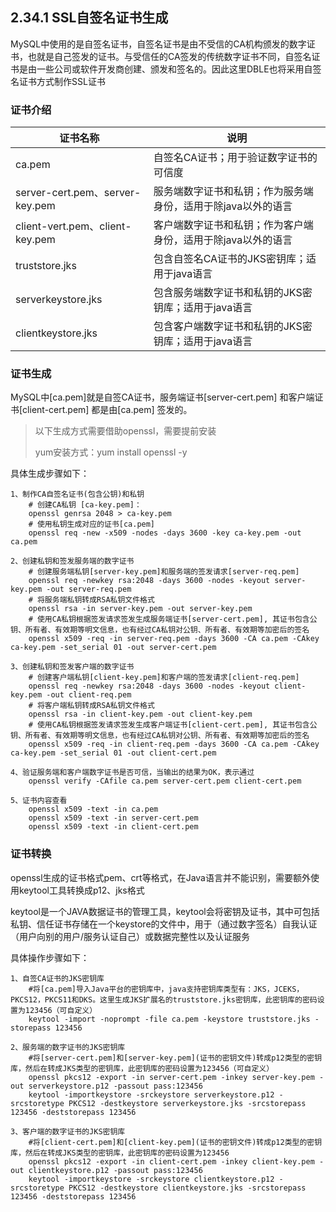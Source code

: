 ## 2.34.1 SSL自签名证书生成

MySQL中使用的是自签名证书，自签名证书是由不受信的CA机构颁发的数字证书，也就是自己签发的证书。与受信任的CA签发的传统数字证书不同，自签名证书是由一些公司或软件开发商创建、颁发和签名的。因此这里DBLE也将采用自签名证书方式制作SSL证书
### 证书介绍
<table>
<thead>
  <tr>
    <th>证书名称</th>
    <th>说明</th>
  </tr>
</thead>
<tbody>
  <tr>
    <td>ca.pem</td>
    <td>自签名CA证书；用于验证数字证书的可信度</td>
  </tr>
  <tr>
      <td>server-cert.pem、server-key.pem</td>
      <td>服务端数字证书和私钥；作为服务端身份，适用于除java以外的语言</td>
  </tr>
  <tr>
      <td>client-vert.pem、client-key.pem</td>
      <td>客户端数字证书和私钥；作为客户端身份，适用于除java以外的语言</td>
  </tr>
  <tr>
      <td>truststore.jks</td>
      <td>包含自签名CA证书的JKS密钥库；适用于java语言</td>
  </tr>
  <tr>
      <td>serverkeystore.jks</td>
      <td>包含服务端数字证书和私钥的JKS密钥库；适用于java语言</td>
  </tr>
  <tr>
      <td>clientkeystore.jks</td>
      <td>包含客户端数字证书和私钥的JKS密钥库；适用于java语言</td>
  </tr>
  </tbody>
</table>

### 证书生成

MySQL中[ca.pem]就是自签CA证书，服务端证书[server-cert.pem] 和客户端证书[client-cert.pem] 都是由[ca.pem] 签发的。

> 以下生成方式需要借助openssl，需要提前安装
>
>yum安装方式：yum install openssl -y

具体生成步骤如下：
```$xslt
1、制作CA自签名证书(包含公钥)和私钥
    # 创建CA私钥 [ca-key.pem]：
    openssl genrsa 2048 > ca-key.pem
    # 使用私钥生成对应的证书[ca.pem]
    openssl req -new -x509 -nodes -days 3600 -key ca-key.pem -out ca.pem

2、创建私钥和签发服务端的数字证书
    # 创建服务端私钥[server-key.pem]和服务端的签发请求[server-req.pem]
    openssl req -newkey rsa:2048 -days 3600 -nodes -keyout server-key.pem -out server-req.pem
    # 将服务端私钥转成RSA私钥文件格式
    openssl rsa -in server-key.pem -out server-key.pem
    # 使用CA私钥根据签发请求签发生成服务端证书[server-cert.pem], 其证书包含公钥、所有者、有效期等明文信息，也有经过CA私钥对公钥、所有者、有效期等加密后的签名
    openssl x509 -req -in server-req.pem -days 3600 -CA ca.pem -CAkey ca-key.pem -set_serial 01 -out server-cert.pem

3、创建私钥和签发客户端的数字证书
    # 创建客户端私钥[client-key.pem]和客户端的签发请求[client-req.pem]
    openssl req -newkey rsa:2048 -days 3600 -nodes -keyout client-key.pem -out client-req.pem
    # 将客户端私钥转成RSA私钥文件格式
    openssl rsa -in client-key.pem -out client-key.pem
    # 使用CA私钥根据签发请求签发生成客户端证书[client-cert.pem], 其证书包含公钥、所有者、有效期等明文信息，也有经过CA私钥对公钥、所有者、有效期等加密后的签名
    openssl x509 -req -in client-req.pem -days 3600 -CA ca.pem -CAkey ca-key.pem -set_serial 01 -out client-cert.pem

4、验证服务端和客户端数字证书是否可信，当输出的结果为OK，表示通过
    openssl verify -CAfile ca.pem server-cert.pem client-cert.pem

5、证书内容查看
    openssl x509 -text -in ca.pem
    openssl x509 -text -in server-cert.pem
    openssl x509 -text -in client-cert.pem
```

### 证书转换
openssl生成的证书格式pem、crt等格式，在Java语言并不能识别，需要额外使用keytool工具转换成p12、jks格式

keytool是一个JAVA数据证书的管理工具，keytool会将密钥及证书，其中可包括私钥、信任证书存储在一个keystore的文件中，用于（通过数字签名）自我认证（用户向别的用户/服务认证自己）或数据完整性以及认证服务

具体操作步骤如下：
```$xslt
1、自签CA证书的JKS密钥库
    #将[ca.pem]导入Java平台的密钥库中，java支持密钥库类型有：JKS，JCEKS，PKCS12，PKCS11和DKS。这里生成JKS扩展名的truststore.jks密钥库，此密钥库的密码设置为123456（可自定义）
    keytool -import -noprompt -file ca.pem -keystore truststore.jks -storepass 123456

2、服务端的数字证书的JKS密钥库
    #将[server-cert.pem]和[server-key.pem](证书的密钥文件)转成p12类型的密钥库，然后在转成JKS类型的密钥库，此密钥库的密码设置为123456（可自定义）
    openssl pkcs12 -export -in server-cert.pem -inkey server-key.pem -out serverkeystore.p12 -passout pass:123456
    keytool -importkeystore -srckeystore serverkeystore.p12 -srcstoretype PKCS12 -destkeystore serverkeystore.jks -srcstorepass 123456 -deststorepass 123456

3、客户端的数字证书的JKS密钥库
    #将[client-cert.pem]和[client-key.pem](证书的密钥文件)转成p12类型的密钥库，然后在转成JKS类型的密钥库，此密钥库的密码设置为123456
    openssl pkcs12 -export -in client-cert.pem -inkey client-key.pem -out clientkeystore.p12 -passout pass:123456
    keytool -importkeystore -srckeystore clientkeystore.p12 -srcstoretype PKCS12 -destkeystore clientkeystore.jks -srcstorepass 123456 -deststorepass 123456

```